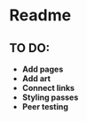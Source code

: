 # Readme

## TO DO:

- **Add pages**
- **Add art**
- **Connect links**
- **Styling passes**
- **Peer testing**